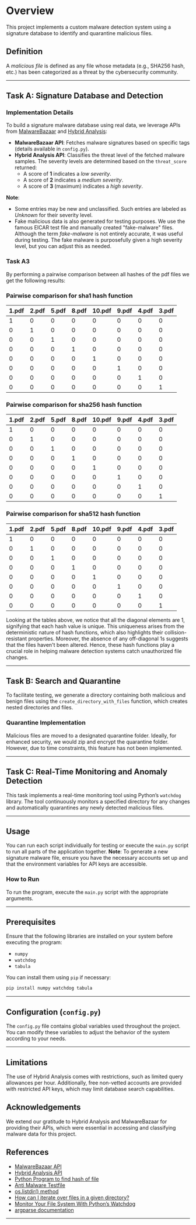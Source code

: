 # Overview

This project implements a custom malware detection system using a signature database to identify and quarantine malicious files.

## Definition

A *malicious file* is defined as any file whose metadata (e.g., SHA256 hash, etc.) has been categorized as a threat by the cybersecurity community.

---

## Task A: Signature Database and Detection

### Implementation Details

To build a signature malware database using real data, we leverage APIs from [MalwareBazaar](https://bazaar.abuse.ch/api/) and [Hybrid Analysis](https://www.hybrid-analysis.com/docs/api/v2):

- **MalwareBazaar API**: Fetches malware signatures based on specific tags (details available in `config.py`).
- **Hybrid Analysis API**: Classifies the threat level of the fetched malware samples. The severity levels are determined based on the `threat_score` returned:
  - A score of **1** indicates a *low severity*.
  - A score of **2** indicates a *medium severity*.
  - A score of **3** (maximum) indicates a *high severity*.

**Note**:

- Some entries may be new and unclassified. Such entries are labeled as *Unknown* for their severity level.
- Fake malicious data is also generated for testing purposes. We use the famous EICAR test file and manually created "fake-malware" files. Although the term *fake-malware* is not entirely accurate, it was useful during testing. The fake malware is purposefully given a high severity level, but you can adjust this as needed.

### Task A3

By performing a pairwise comparison between all hashes of the pdf files we get the following results:

### Pairwise comparison for sha1 hash function

| 1.pdf | 2.pdf | 5.pdf | 8.pdf | 10.pdf | 9.pdf | 4.pdf | 3.pdf |
|-------|-------|-------|-------|--------|-------|-------|-------|
| 1     | 0     | 0     | 0     | 0      | 0     | 0     | 0     |
| 0     | 1     | 0     | 0     | 0      | 0     | 0     | 0     |
| 0     | 0     | 1     | 0     | 0      | 0     | 0     | 0     |
| 0     | 0     | 0     | 1     | 0      | 0     | 0     | 0     |
| 0     | 0     | 0     | 0     | 1      | 0     | 0     | 0     |
| 0     | 0     | 0     | 0     | 0      | 1     | 0     | 0     |
| 0     | 0     | 0     | 0     | 0      | 0     | 1     | 0     |
| 0     | 0     | 0     | 0     | 0      | 0     | 0     | 1     |

### Pairwise comparison for sha256 hash function

| 1.pdf | 2.pdf | 5.pdf | 8.pdf | 10.pdf | 9.pdf | 4.pdf | 3.pdf |
|-------|-------|-------|-------|--------|-------|-------|-------|
| 1     | 0     | 0     | 0     | 0      | 0     | 0     | 0     |
| 0     | 1     | 0     | 0     | 0      | 0     | 0     | 0     |
| 0     | 0     | 1     | 0     | 0      | 0     | 0     | 0     |
| 0     | 0     | 0     | 1     | 0      | 0     | 0     | 0     |
| 0     | 0     | 0     | 0     | 1      | 0     | 0     | 0     |
| 0     | 0     | 0     | 0     | 0      | 1     | 0     | 0     |
| 0     | 0     | 0     | 0     | 0      | 0     | 1     | 0     |
| 0     | 0     | 0     | 0     | 0      | 0     | 0     | 1     |

### Pairwise comparison for sha512 hash function

| 1.pdf | 2.pdf | 5.pdf | 8.pdf | 10.pdf | 9.pdf | 4.pdf | 3.pdf |
|-------|-------|-------|-------|--------|-------|-------|-------|
| 1     | 0     | 0     | 0     | 0      | 0     | 0     | 0     |
| 0     | 1     | 0     | 0     | 0      | 0     | 0     | 0     |
| 0     | 0     | 1     | 0     | 0      | 0     | 0     | 0     |
| 0     | 0     | 0     | 1     | 0      | 0     | 0     | 0     |
| 0     | 0     | 0     | 0     | 1      | 0     | 0     | 0     |
| 0     | 0     | 0     | 0     | 0      | 1     | 0     | 0     |
| 0     | 0     | 0     | 0     | 0      | 0     | 1     | 0     |
| 0     | 0     | 0     | 0     | 0      | 0     | 0     | 1     |

Looking at the tables above, we notice that all the diagonal elements are 1, signifying that each hash value is unique. This uniqueness arises from the deterministic nature of hash functions, which also highlights their collision-resistant properties. Moreover, the absence of any off-diagonal 1s suggests that the files haven't been altered. Hence, these hash functions play a crucial role in helping malware detection systems catch unauthorized file changes.

---

## Task B: Search and Quarantine

To facilitate testing, we generate a directory containing both malicious and benign files using the `create_directory_with_files` function, which creates nested directories and files.

### Quarantine Implementation

Malicious files are moved to a designated quarantine folder. Ideally, for enhanced security, we would zip and encrypt the quarantine folder. However, due to time constraints, this feature has not been implemented.

---

## Task C: Real-Time Monitoring and Anomaly Detection

This task implements a real-time monitoring tool using Python’s `watchdog` library. The tool continuously monitors a specified directory for any changes and automatically quarantines any newly detected malicious files.

---

## Usage

You can run each script individually for testing or execute the `main.py` script to run all parts of the application together. **Note**: To generate a new signature malware file, ensure you have the necessary accounts set up and that the environment variables for API keys are accessible.

### How to Run

To run the program, execute the `main.py` script with the appropriate arguments.

---

## Prerequisites

Ensure that the following libraries are installed on your system before executing the program:

- `numpy`
- `watchdog`
- `tabula`

You can install them using `pip` if necessary:

```bash
pip install numpy watchdog tabula
```

---

## Configuration (`config.py`)

The `config.py` file contains global variables used throughout the project. You can modify these variables to adjust the behavior of the system according to your needs.

---

## Limitations

The use of Hybrid Analysis comes with restrictions, such as limited query allowances per hour. Additionally, free non-vetted accounts are provided with restricted API keys, which may limit database search capabilities.

## Acknowledgements

We extend our gratitude to Hybrid Analysis and MalwareBazaar for providing their APIs, which were essential in accessing and classifying malware data for this project.

## References

- [MalwareBazaar API](https://bazaar.abuse.ch/api/)
- [Hybrid Analysis API](https://www.hybrid-analysis.com/docs/api/v2)
- [Python Program to find hash of file](https://www.geeksforgeeks.org/python-program-to-find-hash-of-file/)
- [Anti Malware Testfile](https://www.eicar.org/download-anti-malware-testfile/)
- [os.listdir() method](https://www.geeksforgeeks.org/python-os-listdir-method/)
- [How can I iterate over files in a given directory?](https://stackoverflow.com/questions/10377998/how-can-i-iterate-over-files-in-a-given-directory)
- [Monitor Your File System With Python’s Watchdog](https://www.kdnuggets.com/monitor-your-file-system-with-pythons-watchdog)
- [argparse documentation](https://docs.python.org/3/library/argparse.html)

---
